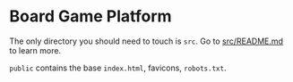 # Board Game Platform

The only directory you should need to touch is `src`. Go to [src/README.md](src/README.md) to
learn more.

`public` contains the base `index.html`, favicons, `robots.txt`.

